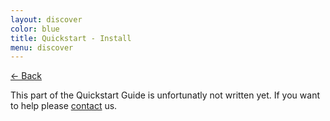 ```yaml
---
layout: discover
color: blue
title: Quickstart - Install
menu: discover
---
```

[&larr; Back](/discover/quickstart/)

This part of the Quickstart Guide is unfortunatly not written yet.
If you want to help please [contact](/discover/contact.html) us.
